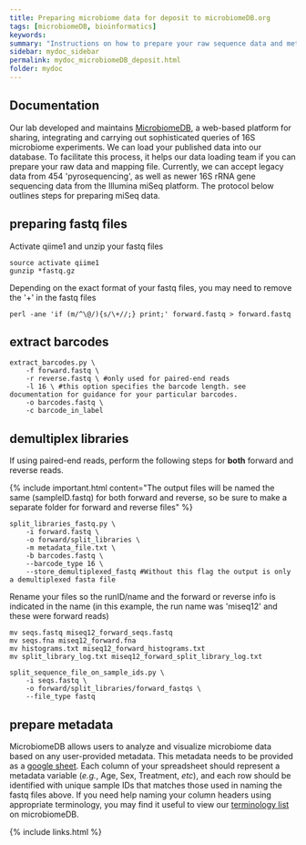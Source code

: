 ```yaml
---
title: Preparing microbiome data for deposit to microbiomeDB.org 
tags: [microbiomeDB, bioinformatics]
keywords: 
summary: "Instructions on how to prepare your raw sequence data and metadata mapping file for submission to microbiomeDB.org"
sidebar: mydoc_sidebar
permalink: mydoc_microbiomeDB_deposit.html
folder: mydoc
---
```


## Documentation

Our lab developed and maintains [MicrobiomeDB](http://www.microbiomedb.org), a web-based platform for sharing, integrating and carrying out sophisticated queries of 16S microbiome experiments.  We can load your published data into our database.  To facilitate this process, it helps our data loading team if you can prepare your raw data and mapping file.  Currently, we can accept legacy data from 454 'pyrosequencing', as well as newer 16S rRNA gene sequencing data from the Illumina miSeq platform.  The protocol below outlines steps for preparing miSeq data.  


## preparing fastq files

Activate qiime1 and unzip your fastq files

```
source activate qiime1
gunzip *fastq.gz
```

Depending on the exact format of your fastq files, you may need to remove the '+' in the fastq files 

```
perl -ane 'if (m/^\@/){s/\+//;} print;' forward.fastq > forward.fastq
```

## extract barcodes

```
extract_barcodes.py \
	-f forward.fastq \
	-r reverse.fastq \ #only used for paired-end reads
	-l 16 \ #this option specifies the barcode length. see documentation for guidance for your particular barcodes.
	-o barcodes.fastq \
	-c barcode_in_label
```

## demultiplex libraries

If using paired-end reads, perform the following steps for **both** forward and reverse reads.

{% include important.html content="The output files will be named the same (sampleID.fastq) for both forward and reverse, so be sure to make a separate folder for forward and reverse files" %}

```
split_libraries_fastq.py \ 
	-i forward.fastq \
	-o forward/split_libraries \
	-m metadata_file.txt \
	-b barcodes.fastq \
	--barcode_type 16 \
	--store_demultiplexed_fastq #Without this flag the output is only a demultiplexed fasta file
```

Rename your files so the runID/name and the forward or reverse info is indicated in the name (in this example, the run name was 'miseq12' and these were forward reads) 

```
mv seqs.fastq miseq12_forward_seqs.fastq
mv seqs.fna miseq12_forward.fna
mv histograms.txt miseq12_forward_histograms.txt
mv split_library_log.txt miseq12_forward_split_library_log.txt
```

```
split_sequence_file_on_sample_ids.py \
	-i seqs.fastq \
	-o forward/split_libraries/forward_fastqs \
	--file_type fastq
```

## prepare metadata

MicrobiomeDB allows users to analyze and visualize microbiome data based on any user-provided metadata.  This metadata needs to be provided as a [google sheet](https://www.google.com/sheets/about/).  Each column of your spreadsheet should represent a metadata variable (*e.g.*, Age, Sex, Treatment, *etc*), and each row should be identified with unique sample IDs that matches those used in naming the fastq files above.  If you need help naming your column headers using appropriate terminology, you may find it useful to view our [terminology list](http://microbiomedb.org/mbio/showQuestion.do?questionFullName=SampleQuestions.MicrobiomeSampleByMetadata) on microbiomeDB.

{% include links.html %}
